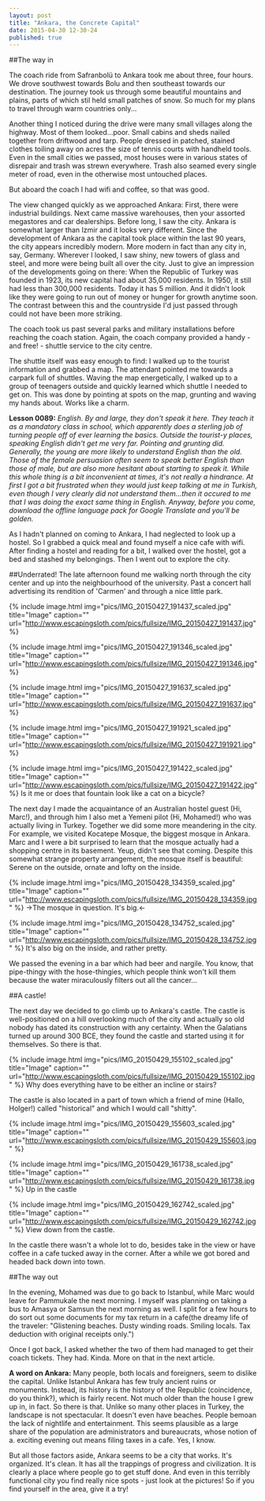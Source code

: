 ```yaml
---
layout: post
title: "Ankara, the Concrete Capital"
date: 2015-04-30 12-30-24
published: true
---
```


##The way in

The coach ride from Safranbolü to Ankara took me about three, four hours. We drove southwest towards Bolu and then southeast towards our destination. The journey took us through some beautiful mountains and plains, parts of which stil held small patches of snow. So much for my plans to travel through warm countries only...

Another thing I noticed during the drive were many small villages along the highway. Most of them looked...poor. Small cabins and sheds nailed together from driftwood and tarp. People dressed in patched, stained clothes toiling away on acres the size of tennis courts with handheld tools. Even in the small cities we passed, most houses were in various states of disrepair and trash was strewn everywhere. Trash also seamed every single meter of road, even in the otherwise most untouched places.

But aboard the coach I had wifi and coffee, so that was good.

The view changed quickly as we approached Ankara: First, there were industrial buildings. Next came massive warehouses, then your assorted megastores and car dealerships. Before long, I saw the city. Ankara is somewhat larger than Izmir and it looks very different. Since the development of Ankara as the capital took place within the last 90 years, the city appears incredibly modern. More modern in fact than any city in, say, Germany. Wherever I looked, I saw shiny, new towers of glass and steel, and more were being built all over the city. Just to give an impression of the developments going on there: When the Republic of Turkey was founded in 1923, its new capital had about 35,000 residents. In 1950, it still had less than 300,000 residents. Today it has 5 million. And it didn't look like they were going to run out of money or hunger for growth anytime soon. The contrast between this and the countryside I'd just passed through could not have been more striking. 

The coach took us past several parks and military installations before reaching the coach station. Again, the coach company provided a handy - and free! - shuttle service to the city centre.

The shuttle itself was easy enough to find: I walked up to the tourist information and grabbed a map. The attendant pointed me towards a carpark full of shuttles. Waving the map energetically, I walked up to a group of teenagers outside and quickly learned which shuttle I needed to get on. This was done by pointing at spots on the map, grunting and waving my hands about. Works like a charm.

**Lesson 0089:** *English. By and large, they don't speak it here. They teach it as a mandatory class in school, which apparently does a sterling job of turning people off of ever learning the basics. Outside the tourist-y places, speaking English didn't get me very far. Pointing and grunting did. Generally, the young are more likely to understand English than the old. Those of the female persuasion often seem to speak better English than those of male, but are also more hesitant about starting to speak it. While this whole thing is a bit inconvenient at times, it's not really a hindrance. At first I got a bit frustrated when they would just keep talking at me in Turkish, even though I very clearly did not understand them...then it occured to me that I was doing the exact same thing in English. Anyway, before you come, download the offline language pack for Google Translate and you'll be golden.*

As I hadn't planned on coming to Ankara, I had neglected to look up a hostel. So I grabbed a quick meal and found myself a nice cafe with wifi. After finding a hostel and reading for a bit, I walked over the hostel, got a bed and stashed my belongings. Then I went out to explore the city.

##Underrated!
The late afternoon found me walking north through the city center and up into the neighbourhood of the university. Past a concert hall advertising its rendition of 'Carmen' and through a nice little park.

{% include image.html img="pics/IMG_20150427_191437_scaled.jpg" title="Image" caption="" url="http://www.escapingsloth.com/pics/fullsize/IMG_20150427_191437.jpg" %}

{% include image.html img="pics/IMG_20150427_191346_scaled.jpg" title="Image" caption="" url="http://www.escapingsloth.com/pics/fullsize/IMG_20150427_191346.jpg" %}


{% include image.html img="pics/IMG_20150427_191637_scaled.jpg" title="Image" caption="" url="http://www.escapingsloth.com/pics/fullsize/IMG_20150427_191637.jpg" %}


{% include image.html img="pics/IMG_20150427_191921_scaled.jpg" title="Image" caption="" url="http://www.escapingsloth.com/pics/fullsize/IMG_20150427_191921.jpg" %}

{% include image.html img="pics/IMG_20150427_191422_scaled.jpg" title="Image" caption="" url="http://www.escapingsloth.com/pics/fullsize/IMG_20150427_191422.jpg" %}
Is it me or does that fountain look like a cat on a bicycle?


The next day I made the acquaintance of an Australian hostel guest (Hi, Marc!), and through him I also met a Yemeni pilot  (Hi, Mohamed!) who was actually living in Turkey. Together we did some more meandering in the city. For example, we visited Kocatepe Mosque, the biggest mosque in Ankara. Marc and I were a bit surprised to learn that the mosque actually had a shopping centre in its basement. Yeup, didn't see that coming. Despite this somewhat strange property arrangement, the mosque itself is beautiful: Serene on the outside, ornate and lofty on the inside.

{% include image.html img="pics/IMG_20150428_134359_scaled.jpg" title="Image" caption="" url="http://www.escapingsloth.com/pics/fullsize/IMG_20150428_134359.jpg" %}
->The mosque in question. It's big.<-

{% include image.html img="pics/IMG_20150428_134752_scaled.jpg" title="Image" caption="" url="http://www.escapingsloth.com/pics/fullsize/IMG_20150428_134752.jpg" %}
It's also big on the inside, and rather pretty.

We passed the evening in a bar which had beer and nargile. You know, that pipe-thingy with the hose-thingies, which people think won't kill them because the water miraculously filters out all the cancer...

##A castle!

The next day we decided to go climb up to Ankara's castle. The castle is well-positioned on a hill overlooking much of the city and actually so old nobody has dated its construction with any certainty. When the Galatians turned up around 300 BCE, they found the castle and started using it for themselves. So there is that.

{% include image.html img="pics/IMG_20150429_155102_scaled.jpg" title="Image" caption="" url="http://www.escapingsloth.com/pics/fullsize/IMG_20150429_155102.jpg" %}
Why does everything have to be either an incline or stairs?

The castle is also located in a part of town which a friend of mine (Hallo, Holger!) called "historical" and which I would call "shitty".

{% include image.html img="pics/IMG_20150429_155603_scaled.jpg" title="Image" caption="" url="http://www.escapingsloth.com/pics/fullsize/IMG_20150429_155603.jpg" %}

{% include image.html img="pics/IMG_20150429_161738_scaled.jpg" title="Image" caption="" url="http://www.escapingsloth.com/pics/fullsize/IMG_20150429_161738.jpg" %}
Up in the castle

{% include image.html img="pics/IMG_20150429_162742_scaled.jpg" title="Image" caption="" url="http://www.escapingsloth.com/pics/fullsize/IMG_20150429_162742.jpg" %}
View down from the castle.

In the castle there wasn't a whole lot to do, besides take in the view or have coffee in a cafe tucked away in the corner. After a while we got bored and headed back down into town.

##The way out

In the evening, Mohamed was due to go back to Istanbul, while Marc would leave for Pammukale the next morning. I myself was planning on taking a bus to Amasya or Samsun the next morning as well. I split for a few hours to do sort out some documents for my tax return in a cafe(the dreamy life of the traveler: "Glistening beaches. Dusty winding roads. Smiling locals. Tax deduction with original receipts only.")

Once I got back, I asked whether the two of them had managed to get their coach tickets. They had. Kinda. More on that in the next article.


**A word on Ankara:** Many people, both locals and foreigners, seem to dislike the capital. Unlike Istanbul Ankara has few truly ancient ruins or monuments. Instead, its history is the history of the Republic (coincidence, do you think?), which is fairly recent. Not much older than the house I grew up in, in fact. So there is that. Unlike so many other places in Turkey, the landscape is not spectacular. It doesn't even have beaches. People  bemoan the lack of nightlife and entertainment. This seems plausible as a large share of the population are administrators and bureaucrats, whose notion of a. exciting evening out means filing taxes in a cafe. Yes, I know.

But all those factors aside, Ankara seems to be a city that works. It's organized. It's clean. It has all the trappings of progress and civilization. It is clearly a place where people go to get stuff done. And even in this terribly functional city you find really nice spots - just look at the pictures! So if you find yourself in the area, give it a try! 

